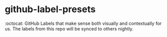 # github-label-presets
 :octocat:  GitHub Labels that make sense both visually and contextually for us. The labels from this repo will be synced to others nightly.
